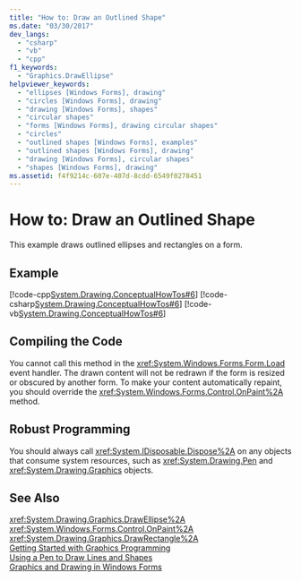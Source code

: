 ```yaml
---
title: "How to: Draw an Outlined Shape"
ms.date: "03/30/2017"
dev_langs: 
  - "csharp"
  - "vb"
  - "cpp"
f1_keywords: 
  - "Graphics.DrawEllipse"
helpviewer_keywords: 
  - "ellipses [Windows Forms], drawing"
  - "circles [Windows Forms], drawing"
  - "drawing [Windows Forms], shapes"
  - "circular shapes"
  - "forms [Windows Forms], drawing circular shapes"
  - "circles"
  - "outlined shapes [Windows Forms], examples"
  - "outlined shapes [Windows Forms], drawing"
  - "drawing [Windows Forms], circular shapes"
  - "shapes [Windows Forms], drawing"
ms.assetid: f4f9214c-607e-407d-8cdd-6549f0278451
---
```

# How to: Draw an Outlined Shape
This example draws outlined ellipses and rectangles on a form.  
  
## Example  
 [!code-cpp[System.Drawing.ConceptualHowTos#6](../../../../samples/snippets/cpp/VS_Snippets_Winforms/System.Drawing.ConceptualHowTos/cpp/form1.cpp#6)]
 [!code-csharp[System.Drawing.ConceptualHowTos#6](../../../../samples/snippets/csharp/VS_Snippets_Winforms/System.Drawing.ConceptualHowTos/CS/form1.cs#6)]
 [!code-vb[System.Drawing.ConceptualHowTos#6](../../../../samples/snippets/visualbasic/VS_Snippets_Winforms/System.Drawing.ConceptualHowTos/VB/form1.vb#6)]  
  
## Compiling the Code  
 You cannot call this method in the <xref:System.Windows.Forms.Form.Load> event handler. The drawn content will not be redrawn if the form is resized or obscured by another form. To make your content automatically repaint, you should override the <xref:System.Windows.Forms.Control.OnPaint%2A> method.  
  
## Robust Programming  
 You should always call <xref:System.IDisposable.Dispose%2A> on any objects that consume system resources, such as <xref:System.Drawing.Pen> and <xref:System.Drawing.Graphics> objects.  
  
## See Also  
 <xref:System.Drawing.Graphics.DrawEllipse%2A>  
 <xref:System.Windows.Forms.Control.OnPaint%2A>  
 <xref:System.Drawing.Graphics.DrawRectangle%2A>  
 [Getting Started with Graphics Programming](../../../../docs/framework/winforms/advanced/getting-started-with-graphics-programming.md)  
 [Using a Pen to Draw Lines and Shapes](../../../../docs/framework/winforms/advanced/using-a-pen-to-draw-lines-and-shapes.md)  
 [Graphics and Drawing in Windows Forms](../../../../docs/framework/winforms/advanced/graphics-and-drawing-in-windows-forms.md)
